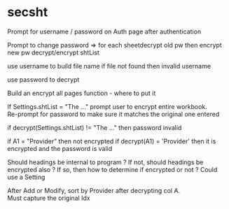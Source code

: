 # secsht
 
Prompt for username / password on Auth page after authentication

Prompt to change password => 
    for each sheetdecrypt old pw then encrypt new pw
    decrypt/encrypt shtList

use username to build file name
    if file not found then invalid username

use password to decrypt

Build an encrypt all pages function - where to put it

If Settings.shtList = "The ..." prompt user to encrypt entire workbook.  
    Re-prompt for password to make sure it matches the original one entered

if decrypt(Settings.shtList) != "The ..." then password invalid

if A1 = "Provider" then not encrypted
if decrypt(A1) = 'Provider' then it is encrypted and the password is valid

Should headings be internal to program ?
If not, should headings be encrypted also ?
If so, then how to determine if encrypted or not ?  Could use a Setting


After Add or Modify, sort by Provider after decrypting col A.  
    Must capture the original Idx



